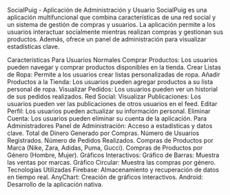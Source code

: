 SocialPuig - Aplicación de Administración y Usuario
SocialPuig es una aplicación multifuncional que combina características de una red social y un sistema de gestión de compras y usuarios. La aplicación permite a los usuarios interactuar socialmente mientras realizan compras y gestionan sus productos. Además, ofrece un panel de administración para visualizar estadísticas clave.

Características
Para Usuarios Normales
Comprar Productos: Los usuarios pueden navegar y comprar productos disponibles en la tienda.
Crear Listas de Ropa: Permite a los usuarios crear listas personalizadas de ropa.
Añadir Productos a la Tienda: Los usuarios pueden agregar productos a su lista personal de ropa.
Visualizar Pedidos: Los usuarios pueden ver un historial de sus pedidos realizados.
Red Social:
Visualizar Publicaciones: Los usuarios pueden ver las publicaciones de otros usuarios en el feed.
Editar Perfil: Los usuarios pueden actualizar su información personal.
Eliminar Cuenta: Los usuarios pueden eliminar su cuenta de la aplicación.
Para Administradores
Panel de Administración: Acceso a estadísticas y datos clave.
Total de Dinero Generado por Compras.
Número de Usuarios Registrados.
Número de Pedidos Realizados.
Compras de Productos por Marca (Nike, Zara, Adidas, Puma, Gucci).
Compras de Productos por Género (Hombre, Mujer).
Gráficos Interactivos:
Gráfico de Barras: Muestra las ventas por marcas.
Gráfico Circular: Muestra las compras por género.
Tecnologías Utilizadas
Firebase: Almacenamiento y recuperación de datos en tiempo real.
AnyChart: Creación de gráficos interactivos.
Android: Desarrollo de la aplicación nativa.
